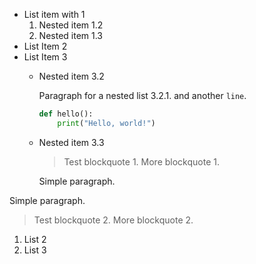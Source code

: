 - List item with 1
    1. Nested item 1.2
    2. Nested item 1.3
- List Item 2
- List Item 3
    * Nested item 3.2

        Paragraph for a nested list 3.2.1.
        and another `line`.

        ```python
        def hello():
            print("Hello, world!")
        ```

    * Nested item 3.3

        > Test blockquote 1.
        > More blockquote 1.

        Simple paragraph.

Simple paragraph.

> Test blockquote 2.
> More blockquote 2.

1. List 2
1. List 3
